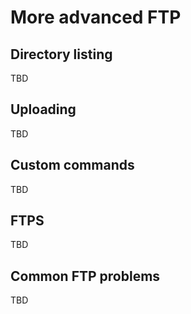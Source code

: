 # More advanced FTP

## Directory listing

TBD

## Uploading

TBD

## Custom commands

TBD

## FTPS

TBD

## Common FTP problems

TBD
